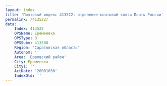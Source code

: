 ```yaml
---
layout: index
title: 'Почтовый индекс 413522: отделение почтовой связи Почты России'
permalink: /413522/
data:
    Index: 413522
    OPSName: Еремеевка
    OPSType: О
    OPSSubm: 413500
    Region: 'Саратовская область'
    Autonom: ''
    Area: 'Ершовский район'
    City: Еремеевка
    City1: ''
    ActDate: '20001030'
    IndexOld: ''
---
```

